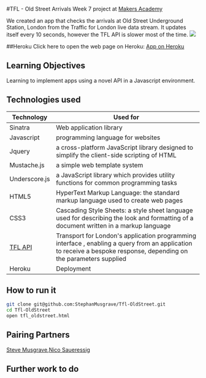 #TFL - Old Street Arrivals 
Week 7 project at [Makers Academy]

We created an app that checks the arrivals at Old Street Underground Station, London from the Traffic for London live data stream. It updates itself every 10 seconds, however the TFL API is slower most of the time.
![](public/oldstreetarrivalapp.png)

##Heroku
Click here to open the web page on Heroku: [App on Heroku]

## Learning Objectives 
Learning to implement apps using a novel API in a Javascript environment.

## Technologies used
|Technology                 |Used for                        |
|---------------------------|--------------------------------|
|Sinatra                    |Web application library         |
| Javascript |programming language for websites|
| Jquery |a cross-platform JavaScript library designed to simplify the client-side scripting of HTML|
| Mustache.js |a simple web template system |
| Underscore.js |a JavaScript library which provides utility functions for common programming tasks |
| HTML5 |HyperText Markup Language: the standard markup language used to create web pages |
| CSS3 |Cascading Style Sheets: a style sheet language used for describing the look and formatting of a document written in a markup language |
| [TFL API] |Transport for London's application programming interface , enabling a query from an application to receive a bespoke response, depending on the parameters supplied |
|Heroku |Deployment |


How to run it
----
```sh
git clone git@github.com:StephanMusgrave/Tfl-OldStreet.git
cd Tfl-OldStreet
open tfl_oldstreet.html
```

Pairing Partners
----
[Steve Musgrave],[Nico Saueressig]

[Steve Musgrave]:https://github.com/StephanMusgrave
[Nico Saueressig]:https://github.com/NicoSa
[TFL API]:http://api.tfl.gov.uk/
[App on Heroku]:http://tfl-oldstreet.herokuapp.com/
[Makers Academy]:http://www.makersacademy.com

## Further work to do

